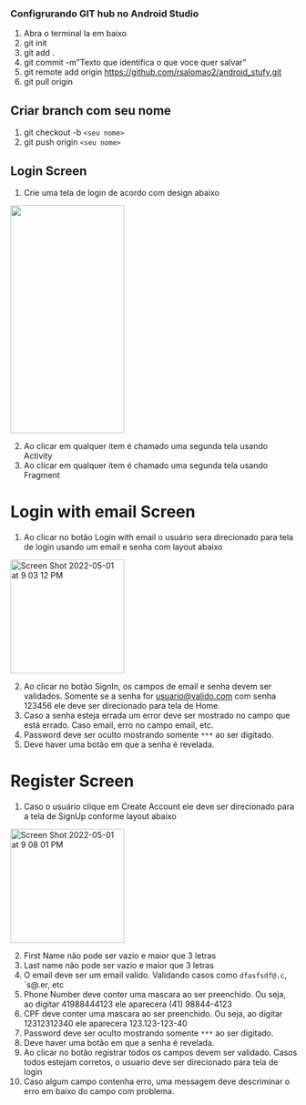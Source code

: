 ### Configrurando GIT hub no Android Studio

1. Abra o terminal la em baixo
2. git init
3. git add .
4. git commit -m"Texto que identifica o que voce quer salvar"
5. git remote add origin https://github.com/rsalomao2/android_stufy.git
6. git pull origin

  ## Criar branch com seu nome
  1. git checkout -b `<seu nome>`
  2. git push origin `<seu nome>`
  
    
  ## Login Screen
    
  1. Crie uma tela de login de acordo com design abaixo
    
  <img src="https://user-images.githubusercontent.com/12714219/166169962-e089b6ea-b694-4736-830e-9e5397f57a96.png" width="200" height="400" />
    
  2. Ao clicar em qualquer item é chamado uma segunda tela usando Activity
  3. Ao clicar em qualquer item é chamado uma segunda tela usando Fragment
    
  # Login with email Screen
  1. Ao clicar no botão Login with email o usuário sera direcionado para tela de login usando um email e senha com layout abaixo
  
  <img width="200" alt="Screen Shot 2022-05-01 at 9 03 12 PM" src="https://user-images.githubusercontent.com/12714219/166170127-26e479bb-c331-48af-9e63-91504ce44282.png">
  
  2. Ao clicar no botão SignIn, os campos de email e senha devem ser validados. Somente se a senha for usuario@valido.com com senha 123456 ele deve ser direcionado para tela de Home.
  3. Caso a senha esteja errada um error deve ser mostrado no campo que está errado. Caso email, erro no campo email, etc.
  4. Password deve ser oculto mostrando somente `***` ao ser digitado. 
  5. Deve haver uma botão em que a senha é revelada.
  
  
 # Register Screen
  1. Caso o usuário clique em Create Account ele deve ser direcionado para a tela de SignUp conforme layout abaixo
  
  <img width="200" alt="Screen Shot 2022-05-01 at 9 08 01 PM" src="https://user-images.githubusercontent.com/12714219/166170312-f38dca13-95e6-4c21-881e-156b7e09a574.png">
  
  2. First Name não pode ser vazio e maior que 3 letras
  3. Last name não pode ser vazio e maior que 3 letras
  4. O email deve ser um email valido. Validando casos como `dfasfsdf@.c`, `s@.er, etc
  5. Phone Number deve conter uma mascara ao ser preenchido. Ou seja, ao digitar 41988444123 ele aparecera (41) 98844-4123
  6. CPF deve conter uma mascara ao ser preenchido. Ou seja, ao digitar 12312312340 ele aparecera 123.123-123-40
  7. Password deve ser oculto mostrando somente `***` ao ser digitado. 
  8. Deve haver uma botão em que a senha é revelada.
  9. Ao clicar no botão registrar todos os campos devem ser validado. Casos todos estejam corretos, o usuario deve ser direcionado para tela de login
  10. Caso algum campo contenha erro, uma messagem deve descriminar o erro em baixo do campo com problema.
